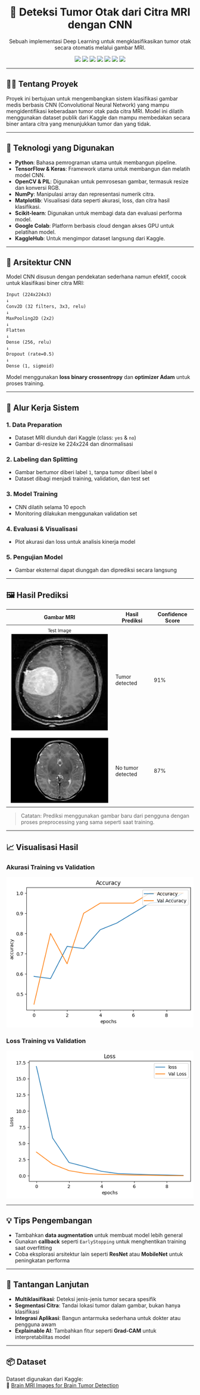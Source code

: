 <h1 align="center">🧠 Deteksi Tumor Otak dari Citra MRI dengan CNN</h1>
<p align="center">Sebuah implementasi Deep Learning untuk mengklasifikasikan tumor otak secara otomatis melalui gambar MRI.</p>

<div align="center">

<img src="https://img.shields.io/badge/python-3776AB?style=for-the-badge&logo=python&logoColor=white">
<img src="https://img.shields.io/badge/TensorFlow-FF6F00?style=for-the-badge&logo=tensorflow&logoColor=white">
<img src="https://img.shields.io/badge/Keras-D00000?style=for-the-badge&logo=keras&logoColor=white">
<img src="https://img.shields.io/badge/OpenCV-5C3EE8?style=for-the-badge&logo=opencv&logoColor=white">
<img src="https://img.shields.io/badge/NumPy-013243?style=for-the-badge&logo=numpy&logoColor=white">
<img src="https://img.shields.io/badge/Matplotlib-ffffff?style=for-the-badge&logo=matplotlib&logoColor=black">
<img src="https://img.shields.io/badge/scikit--learn-F7931E?style=for-the-badge&logo=scikit-learn&logoColor=white">

</div>

---

## 👨‍💻 Tentang Proyek

Proyek ini bertujuan untuk mengembangkan sistem klasifikasi gambar medis berbasis CNN (Convolutional Neural Network) yang mampu mengidentifikasi keberadaan tumor otak pada citra MRI. Model ini dilatih menggunakan dataset publik dari Kaggle dan mampu membedakan secara biner antara citra yang menunjukkan tumor dan yang tidak.

---

## 🧰 Teknologi yang Digunakan

- **Python**: Bahasa pemrograman utama untuk membangun pipeline.
- **TensorFlow & Keras**: Framework utama untuk membangun dan melatih model CNN.
- **OpenCV & PIL**: Digunakan untuk pemrosesan gambar, termasuk resize dan konversi RGB.
- **NumPy**: Manipulasi array dan representasi numerik citra.
- **Matplotlib**: Visualisasi data seperti akurasi, loss, dan citra hasil klasifikasi.
- **Scikit-learn**: Digunakan untuk membagi data dan evaluasi performa model.
- **Google Colab**: Platform berbasis cloud dengan akses GPU untuk pelatihan model.
- **KaggleHub**: Untuk mengimpor dataset langsung dari Kaggle.

---

## 🧠 Arsitektur CNN

Model CNN disusun dengan pendekatan sederhana namun efektif, cocok untuk klasifikasi biner citra MRI:

```text
Input (224x224x3)
↓
Conv2D (32 filters, 3x3, relu)
↓
MaxPooling2D (2x2)
↓
Flatten
↓
Dense (256, relu)
↓
Dropout (rate=0.5)
↓
Dense (1, sigmoid)
```

Model menggunakan **loss binary crossentropy** dan **optimizer Adam** untuk proses training.

---

## 🔄 Alur Kerja Sistem

### 1. Data Preparation
- Dataset MRI diunduh dari Kaggle (class: `yes` & `no`)
- Gambar di-resize ke 224x224 dan dinormalisasi

### 2. Labeling dan Splitting
- Gambar bertumor diberi label `1`, tanpa tumor diberi label `0`
- Dataset dibagi menjadi training, validation, dan test set

### 3. Model Training
- CNN dilatih selama 10 epoch
- Monitoring dilakukan menggunakan validation set

### 4. Evaluasi & Visualisasi
- Plot akurasi dan loss untuk analisis kinerja model

### 5. Pengujian Model
- Gambar eksternal dapat diunggah dan diprediksi secara langsung

---

## 🖼️ Hasil Prediksi

| Gambar MRI | Hasil Prediksi | Confidence Score |
|------------|----------------|------------------|
| ![sample1](images/sample1.png) | Tumor detected | 91% |
| ![sample2](images/sample2.png) | No tumor detected | 87% |

> Catatan: Prediksi menggunakan gambar baru dari pengguna dengan proses preprocessing yang sama seperti saat training.

---

## 📈 Visualisasi Hasil

### Akurasi Training vs Validation
![Accuracy Plot](images/accuracy_plot.png)

### Loss Training vs Validation
![Loss Plot](images/loss_plot.png)

---

## 💡 Tips Pengembangan

- Tambahkan **data augmentation** untuk membuat model lebih general  
- Gunakan **callback** seperti `EarlyStopping` untuk menghentikan training saat overfitting  
- Coba eksplorasi arsitektur lain seperti **ResNet** atau **MobileNet** untuk peningkatan performa  

---

## 🚀 Tantangan Lanjutan

- **Multiklasifikasi**: Deteksi jenis-jenis tumor secara spesifik  
- **Segmentasi Citra**: Tandai lokasi tumor dalam gambar, bukan hanya klasifikasi  
- **Integrasi Aplikasi**: Bangun antarmuka sederhana untuk dokter atau pengguna awam  
- **Explainable AI**: Tambahkan fitur seperti **Grad-CAM** untuk interpretabilitas model  

---

## 📦 Dataset

Dataset digunakan dari Kaggle:  
🔗 [Brain MRI Images for Brain Tumor Detection](https://www.kaggle.com/datasets/navoneel/brain-mri-images-for-brain-tumor-detection)

